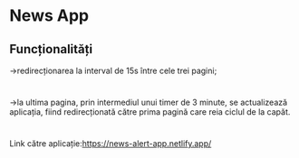 # News App

## Funcționalități
->redirecționarea la interval de 15s între cele trei pagini;
#
->la ultima pagina, prin intermediul unui timer de 3 minute, se actualizează aplicația, fiind redirecționată către prima pagină care reia ciclul de la capăt.
#
Link către aplicație:https://news-alert-app.netlify.app/
